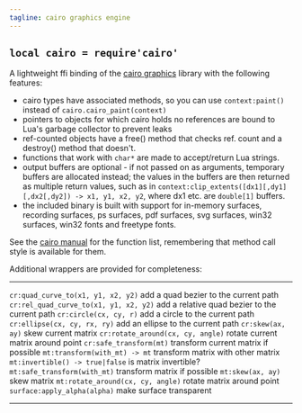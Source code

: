 ```yaml
---
tagline: cairo graphics engine
---
```


## `local cairo = require'cairo'`

A lightweight ffi binding of the [cairo graphics] library with the following features:

  * cairo types have associated methods, so you can use `context:paint()` instead of `cairo.cairo_paint(context)`
  * pointers to objects for which cairo holds no references are bound to Lua's garbage collector to prevent leaks
  * ref-counted objects have a free() method that checks ref. count and a destroy() method that doesn't.
  * functions that work with `char*` are made to accept/return Lua strings.
  * output buffers are optional - if not passed on as arguments, temporary buffers are allocated instead; the values in the buffers are then returned as multiple return values, such as in `context:clip_extents([dx1][,dy1][,dx2[,dy2]) -> x1, y1, x2, y2`, where dx1 etc. are `double[1]` buffers.
  * the included binary is built with support for in-memory surfaces, recording surfaces, ps surfaces, pdf surfaces, svg surfaces, win32 surfaces, win32 fonts and freetype fonts.

See the [cairo manual] for the function list, remembering that method call style is available for them.

Additional wrappers are provided for completeness:

-------------------------------------------- ------------------------------------------------
`cr:quad_curve_to(x1, y1, x2, y2)`           add a quad bezier to the current path
`cr:rel_quad_curve_to(x1, y1, x2, y2)`       add a relative quad bezier to the current path
`cr:circle(cx, cy, r)`                       add a circle to the current path
`cr:ellipse(cx, cy, rx, ry)`                 add an ellipse to the current path
`cr:skew(ax, ay)`                            skew current matrix
`cr:rotate_around(cx, cy, angle)`            rotate current matrix around point
`cr:safe_transform(mt)`                      transform current matrix if possible
`mt:transform(with_mt) -> mt`                transform matrix with other matrix
`mt:invertible() -> true|false`              is matrix invertible?
`mt:safe_transform(with_mt)`                 transform matrix if possible
`mt:skew(ax, ay)`                            skew matrix
`mt:rotate_around(cx, cy, angle)`            rotate matrix around point
`surface:apply_alpha(alpha)`                 make surface transparent
-------------------------------------------- ------------------------------------------------

[cairo graphics]:   http://cairographics.org/
[cairo manual]:     http://cairographics.org/manual/

